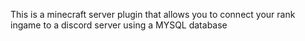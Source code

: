 This is a minecraft server plugin that allows you to connect your rank ingame to a discord server using a MYSQL database
